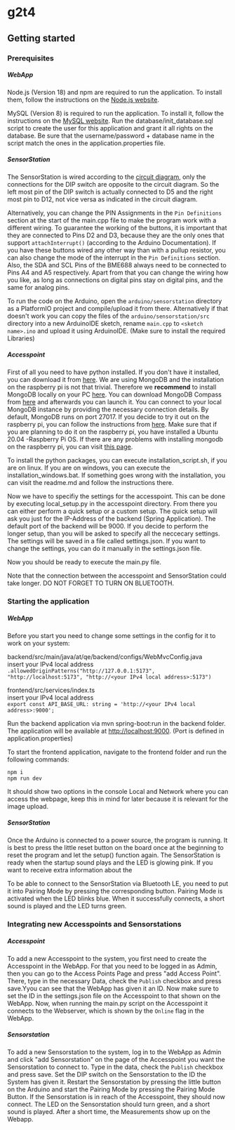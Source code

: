 # g2t4


## Getting started

### Prerequisites

##### WebApp

Node.js (Version 18) and npm are required to run the application. To install them, follow the instructions on the [Node.js website](https://nodejs.org/en/download/).

MySQL (Version 8) is required to run the application. To install it, follow the instructions on the [MySQL website](https://dev.mysql.com/downloads/installer/). Run the database/init_database.sql script to create the user for this application and grant it all rights on the database. Be sure that the username/password + database name in the script match the ones in the application.properties file.

##### SensorStation

The SensorStation is wired according to the [circuit diagram](https://git.uibk.ac.at/informatik/qe/swess23/group2/g2t4/-/raw/main/Schaltplan_V3.png), only the connections for the DIP switch are opposite to the circuit diagram. So the left most pin of the DIP switch is actually connected to D5 and the right most pin to D12, not vice versa as indicated in the circuit diagram.

Alternatively, you can change the PIN Assignments in the `Pin Definitions` section at the start of the main.cpp file to make the program work with a different wiring. To guarantee the working of the buttons, it is important that they are connected to Pins D2 and D3, because they are the only ones that support `attachInterrupt()` (according to the Arduino Documentation). If you have these buttons wired any other way than with a pullup resistor, you can also change the mode of the interrupt in the `Pin Definitions` section. Also, the SDA and SCL Pins of the BME688 always need to be connected to Pins A4 and A5 respectively. Apart from that you can change the wiring how you like, as long as connections on digital pins stay on digital pins, and the same for analog pins.

To run the code on the Arduino, open the `arduino/sensorstation` directory as a PlatformIO project and compile/upload it from there. Alternatively if that doesn't work you can copy the files of the `arduino/sensorstation/src` directory into a new ArduinoIDE sketch, rename `main.cpp` to `<sketch name>.ino` and upload it using ArduinoIDE. (Make sure to install the required Libraries)

##### Accesspoint

First of all you need to have python installed. If you don't have it installed, you can download it from [here](https://www.python.org/downloads/). We are using MongoDB and the installation on the raspberry pi is not that trivial. Therefore we **recommend** to install MongoDB locally on your PC [here](https://www.mongodb.com/try/download/community). You can download MongoDB Compass from [here](https://www.mongodb.com/try/download/compass) and afterwards you can launch it. You can connect to your local MongoDB instance by providing the necessary connection details. By default, MongoDB runs on port 27017. If you decide to try it out on the raspberry pi, you can follow the instructions from [here](https://www.mongodb.com/developer/products/mongodb/mongodb-on-raspberry-pi/). Make sure that if you are planning to do it on the raspberry pi, you have installed a Ubuntu 20.04 -Raspberry Pi OS. If there are any problems with installing mongodb on the raspberry pi, you can visit [this page](https://www.donskytech.com/how-to-install-mongodb-on-raspberry-pi/).

To install the python packages, you can execute installation_script.sh, if you are on linux. If you are on windows, you can execute the installation_windows.bat. If something goes wrong with the installation, you can visit the readme.md and follow the instructions there.

Now we have to specifiy the settings for the accesspoint. This can be done by executing local_setup.py in the accesspoint directory. From there you can either perform a quick setup or a custom setup. The quick setup will ask you just for the IP-Address of the backend (Spring Application). The default port of the backend will be 9000. If you decide to perform the longer setup, than you will be asked to specify all the neccecary settings. The settings will be saved in a file called settings.json. If you want to change the settings, you can do it manually in the settings.json file.

Now you should be ready to execute the main.py file.

Note that the connection between the accesspoint and SensorStation could take longer. DO NOT FORGET TO TURN ON BLUETOOTH.

### Starting the application

##### WebApp

Before you start you need to change some settings in the config for it to work on your system:

backend/src/main/java/at/qe/backend/configs/WebMvcConfig.java\
insert your IPv4 local address\
`.allowedOriginPatterns("http://127.0.0.1:5173", "http://localhost:5173", "http://<your IPv4 local address>:5173")`

frontend/src/services/index.ts\
insert your IPv4 local address\
`export const API_BASE_URL: string = 'http://<your IPv4 local address>:9000';`

Run the backend application via mvn spring-boot:run in the backend folder. The application will be available at [http://localhost:9000](http://localhost:9000). (Port is defined in application.properties)

To start the frontend application, navigate to the frontend folder and run the following commands:

```
npm i
npm run dev
```

It should show two options in the console Local and Network where you can access the webpage, keep this in mind for later because it is relevant for the image upload.

##### SensorStation

Once the Arduino is connected to a power source, the program is running. It is best to press the little reset button on the board once at the beginning to reset the program and let the setup() function again. The SensorStation is ready when the startup sound plays and the LED is glowing pink. If you want to receive extra information about the 

To be able to connect to the SensorStation via Bluetooth LE, you need to put it into Pairing Mode by pressing the corresponding button. Pairing Mode is activated when the LED blinks blue. When it successfully connects, a short sound is played and the LED turns green.

### Integrating new Accesspoints and Sensorstations

##### Accesspoint

To add a new Accesspoint to the system, you first need to create the Accesspoint in the WebApp. For that you need to be logged in as Admin, then you can go to the Access Points Page and press "add Access Point". There, type in the necessary Data, check the `Publish` checkbox and press save.Yyou can see that the WebApp has given it an ID. Now make sure to set the ID in the settings.json file on the Accesspoint to that shown on the WebApp. Now, when running the main.py script on the Accesspoint it connects to the Webserver, which is shown by the `Online` flag in the WebApp.

##### Sensorstation

To add a new Sensorstation to the system, log in to the WebApp as Admin and click "add Sensorstation" on the page of the Accesspoint you want the Sensorstation to connect to. Type in the data, check the `Publish` checkbox and press save. Set the DIP switch on the Sensorstation to the ID the System has given it. Restart the Sensorstation by pressing the little button on the Arduino and start the Pairing Mode by pressing the Pairing Mode Button. If the Sensorstation is in reach of the Accesspoint, they should now connect. The LED on the Sensorstation should turn green, and a short sound is played. After a short time, the Measurements show up on the Webapp.
